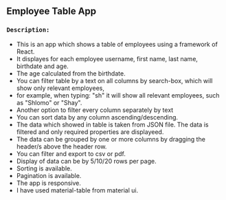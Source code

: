 ## Employee Table App

### `Description:`
<ul>
<li>This is an app which shows a table of employees using a framework of React.
<li>It displayes for each employee username, first name, last name, birthdate and age.
<li>The age calculated from the birthdate.
<li>You can filter table by a text on all columns by search-box, which will show only relevant employees,
<li>for example, when typing: "sh" it will show all relevant employees, such as "Shlomo" or "Shay".
<li>Another option to filter every column separately by text
<li>You can sort data by any column ascending/descending.
<li>The data which showed in table is taken from JSON file. The data is filtered and only required properties are displayeed.
<li>The data can be grouped by one or more columns by  dragging the header/s above the header row.
<li>You can filter and export to csv or pdf.
<li>Display of data can be by 5/10/20 rows per page.
<li>Sorting is available.
<li>Pagination is available.
<li>The app is responsive.
<li>I have used material-table from material ui.
</ul>
